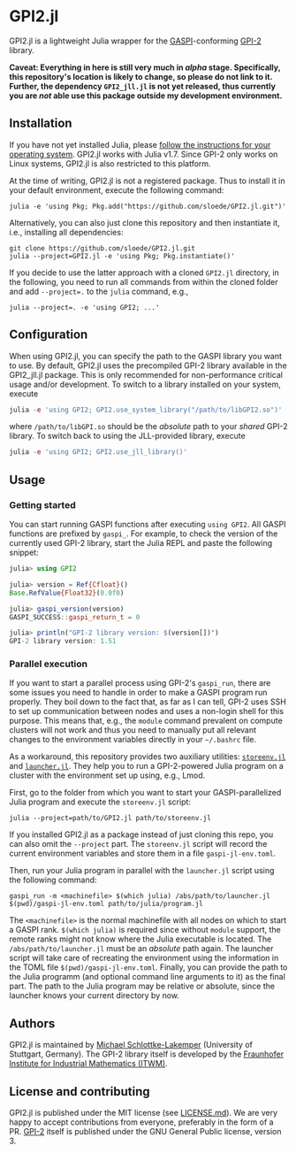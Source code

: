 # GPI2.jl
GPI2.jl is a lightweight Julia wrapper for the [GASPI](https://www.gaspi.de/)-conforming
[GPI-2](https://github.com/cc-hpc-itwm/GPI-2) library.

**Caveat: Everything in here is still very much in *alpha* stage. Specifically,
this repository's location is likely to change, so please do not link to it.
Further, the dependency `GPI2_jll.jl` is not yet released, thus currently you
are *not* able use this package outside my development environment.**


## Installation
If you have not yet installed Julia, please [follow the instructions for your
operating system](https://julialang.org/downloads/platform/). GPI2.jl works
with Julia v1.7. Since GPI-2 only works on Linux systems, GPI2.jl is also
restricted to this platform.

At the time of writing, GPI2.jl is not a registered package. Thus to install it
in your default environment, execute the following command:
```shell
julia -e 'using Pkg; Pkg.add("https://github.com/sloede/GPI2.jl.git")'
```
Alternatively, you can also just clone this repository and then instantiate it,
i.e., installing all dependencies:
```shell
git clone https://github.com/sloede/GPI2.jl.git
julia --project=GPI2.jl -e 'using Pkg; Pkg.instantiate()'
```
If you decide to use the latter approach with a cloned `GPI2.jl` directory, in
the following, you need to run all commands from within the cloned folder and
add `--project=.` to the `julia` command, e.g.,
```shell
julia --project=. -e 'using GPI2; ...'
```


## Configuration
When using GPI2.jl, you can specify the path to the GASPI
library you want to use. By default, GPI2.jl uses the precompiled GPI-2 library
available in the GPI2\_jll.jl package. This is only recommended for
non-performance critical usage and/or development. To switch to a
library installed on your system, execute
```julia
julia -e 'using GPI2; GPI2.use_system_library("/path/to/libGPI2.so")'
```
where `/path/to/libGPI.so` should be the *absolute* path to your *shared* GPI-2 library.
To switch back to using the JLL-provided library, execute
```julia
julia -e 'using GPI2; GPI2.use_jll_library()'
```


## Usage

### Getting started
You can start running GASPI functions after executing `using GPI2`. All GASPI
functions are prefixed by `gaspi_`. For example, to check the version of the
currently used GPI-2 library, start the Julia REPL and paste the following
snippet:
```julia
julia> using GPI2

julia> version = Ref{Cfloat}()
Base.RefValue{Float32}(0.0f0)

julia> gaspi_version(version)
GASPI_SUCCESS::gaspi_return_t = 0

julia> println("GPI-2 library version: $(version[])")
GPI-2 library version: 1.51
```

### Parallel execution
If you want to start a parallel process using GPI-2's `gaspi_run`, there are
some issues you need to handle in order to make a GASPI program run properly.
They boil down to the fact that, as far as I can tell, GPI-2 uses SSH to set up
communication between nodes and uses a non-login shell for this purpose. This
means that, e.g., the `module` command prevalent on compute clusters will not
work and thus you need to manually put all relevant changes to the environment
variables directly in your `~/.bashrc` file.

As a workaround, this repository provides two auxiliary utilities:
[`storeenv.jl`](utils/storeenv.jl) and [`launcher.jl`](utils/launcher.jl). They
help you to run a GPI-2-powered Julia program on a cluster with the environment
set up using, e.g., Lmod.

First, go to the folder from which you want to start your GASPI-parallelized Julia program
and execute the `storeenv.jl` script:
```shell
julia --project=path/to/GPI2.jl path/to/storeenv.jl
```
If you installed GPI2.jl as a package instead of just cloning this repo, you
can also omit the `--project` part. The `storeenv.jl` script will record the
current environment variables and store them in a file `gaspi-jl-env.toml`.

Then, run your Julia program in parallel with the `launcher.jl` script using the
following command:
```shell
gaspi_run -m <machinefile> $(which julia) /abs/path/to/launcher.jl $(pwd)/gaspi-jl-env.toml path/to/julia/program.jl
```
The `<machinefile>` is the normal machinefile with all nodes on which to start a
GASPI rank. `$(which julia)` is required since without `module` support, the
remote ranks might not know where the Julia executable is located. The
`/abs/path/to/launcher.jl` must be an *absolute* path again. The launcher script will
take care of recreating the environment using the information in the TOML file
`$(pwd)/gaspi-jl-env.toml`. Finally, you can provide the path to the Julia
programm (and optional command line arguments to it) as the final part. The path
to the Julia program may be relative or absolute, since the launcher knows your
current directory by now.


## Authors
GPI2.jl is maintained by
[Michael Schlottke-Lakemper](https://www.hlrs.de/about-us/organization/divisions-departments/av/tasc/)
(University of Stuttgart, Germany). The GPI-2 library itself is developed by the
[Fraunhofer Institute for Industrial Mathematics (ITWM)](https://www.itwm.fraunhofer.de/).


## License and contributing
GPI2.jl is published under the MIT license (see [LICENSE.md](LICENSE.md)). We
are very happy to accept contributions from everyone, preferably in the form of
a PR.
[GPI-2](https://github.com/cc-hpc-itwm/GPI-2) itself is published under the GNU
General Public license, version 3.

